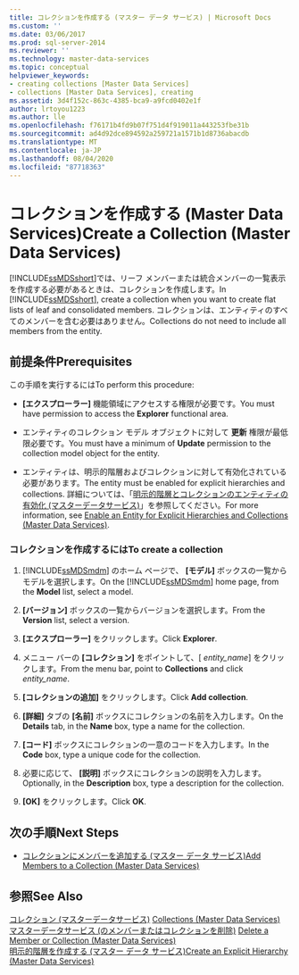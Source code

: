 ```yaml
---
title: コレクションを作成する (マスター データ サービス) | Microsoft Docs
ms.custom: ''
ms.date: 03/06/2017
ms.prod: sql-server-2014
ms.reviewer: ''
ms.technology: master-data-services
ms.topic: conceptual
helpviewer_keywords:
- creating collections [Master Data Services]
- collections [Master Data Services], creating
ms.assetid: 3d4f152c-863c-4385-bca9-a9fcd0402e1f
author: lrtoyou1223
ms.author: lle
ms.openlocfilehash: f76171b4fd9b07f751d4f919011a443253fbe31b
ms.sourcegitcommit: ad4d92dce894592a259721a1571b1d8736abacdb
ms.translationtype: MT
ms.contentlocale: ja-JP
ms.lasthandoff: 08/04/2020
ms.locfileid: "87718363"
---
```

# <a name="create-a-collection-master-data-services"></a><span data-ttu-id="90e00-102">コレクションを作成する (Master Data Services)</span><span class="sxs-lookup"><span data-stu-id="90e00-102">Create a Collection (Master Data Services)</span></span>
  <span data-ttu-id="90e00-103">[!INCLUDE[ssMDSshort](../includes/ssmdsshort-md.md)]では、リーフ メンバーまたは統合メンバーの一覧表示を作成する必要があるときは、コレクションを作成します。</span><span class="sxs-lookup"><span data-stu-id="90e00-103">In [!INCLUDE[ssMDSshort](../includes/ssmdsshort-md.md)], create a collection when you want to create flat lists of leaf and consolidated members.</span></span> <span data-ttu-id="90e00-104">コレクションは、エンティティのすべてのメンバーを含む必要はありません。</span><span class="sxs-lookup"><span data-stu-id="90e00-104">Collections do not need to include all members from the entity.</span></span>  
  
## <a name="prerequisites"></a><span data-ttu-id="90e00-105">前提条件</span><span class="sxs-lookup"><span data-stu-id="90e00-105">Prerequisites</span></span>  
 <span data-ttu-id="90e00-106">この手順を実行するには</span><span class="sxs-lookup"><span data-stu-id="90e00-106">To perform this procedure:</span></span>  
  
-   <span data-ttu-id="90e00-107">**[エクスプローラー]** 機能領域にアクセスする権限が必要です。</span><span class="sxs-lookup"><span data-stu-id="90e00-107">You must have permission to access the **Explorer** functional area.</span></span>  
  
-   <span data-ttu-id="90e00-108">エンティティのコレクション モデル オブジェクトに対して **更新** 権限が最低限必要です。</span><span class="sxs-lookup"><span data-stu-id="90e00-108">You must have a minimum of **Update** permission to the collection model object for the entity.</span></span>  
  
-   <span data-ttu-id="90e00-109">エンティティは、明示的階層およびコレクションに対して有効化されている必要があります。</span><span class="sxs-lookup"><span data-stu-id="90e00-109">The entity must be enabled for explicit hierarchies and collections.</span></span> <span data-ttu-id="90e00-110">詳細については、「[明示的階層とコレクションのエンティティの有効化 &#40;マスターデータサービス&#41;](enable-an-entity-for-explicit-hierarchies-and-collections-master-data-services.md)」を参照してください。</span><span class="sxs-lookup"><span data-stu-id="90e00-110">For more information, see [Enable an Entity for Explicit Hierarchies and Collections &#40;Master Data Services&#41;](enable-an-entity-for-explicit-hierarchies-and-collections-master-data-services.md).</span></span>  
  
### <a name="to-create-a-collection"></a><span data-ttu-id="90e00-111">コレクションを作成するには</span><span class="sxs-lookup"><span data-stu-id="90e00-111">To create a collection</span></span>  
  
1.  <span data-ttu-id="90e00-112">[!INCLUDE[ssMDSmdm](../includes/ssmdsmdm-md.md)] のホーム ページで、 **[モデル]** ボックスの一覧からモデルを選択します。</span><span class="sxs-lookup"><span data-stu-id="90e00-112">On the [!INCLUDE[ssMDSmdm](../includes/ssmdsmdm-md.md)] home page, from the **Model** list, select a model.</span></span>  
  
2.  <span data-ttu-id="90e00-113">**[バージョン]** ボックスの一覧からバージョンを選択します。</span><span class="sxs-lookup"><span data-stu-id="90e00-113">From the **Version** list, select a version.</span></span>  
  
3.  <span data-ttu-id="90e00-114">**[エクスプローラー]** をクリックします。</span><span class="sxs-lookup"><span data-stu-id="90e00-114">Click **Explorer**.</span></span>  
  
4.  <span data-ttu-id="90e00-115">メニュー バーの **[コレクション]** をポイントして、[ *entity_name*] をクリックします。</span><span class="sxs-lookup"><span data-stu-id="90e00-115">From the menu bar, point to **Collections** and click *entity_name*.</span></span>  
  
5.  <span data-ttu-id="90e00-116">**[コレクションの追加]** をクリックします。</span><span class="sxs-lookup"><span data-stu-id="90e00-116">Click **Add collection**.</span></span>  
  
6.  <span data-ttu-id="90e00-117">**[詳細]** タブの **[名前]** ボックスにコレクションの名前を入力します。</span><span class="sxs-lookup"><span data-stu-id="90e00-117">On the **Details** tab, in the **Name** box, type a name for the collection.</span></span>  
  
7.  <span data-ttu-id="90e00-118">**[コード]** ボックスにコレクションの一意のコードを入力します。</span><span class="sxs-lookup"><span data-stu-id="90e00-118">In the **Code** box, type a unique code for the collection.</span></span>  
  
8.  <span data-ttu-id="90e00-119">必要に応じて、 **[説明]** ボックスにコレクションの説明を入力します。</span><span class="sxs-lookup"><span data-stu-id="90e00-119">Optionally, in the **Description** box, type a description for the collection.</span></span>  
  
9. <span data-ttu-id="90e00-120">**[OK]** をクリックします。</span><span class="sxs-lookup"><span data-stu-id="90e00-120">Click **OK**.</span></span>  
  
## <a name="next-steps"></a><span data-ttu-id="90e00-121">次の手順</span><span class="sxs-lookup"><span data-stu-id="90e00-121">Next Steps</span></span>  
  
-   [<span data-ttu-id="90e00-122">コレクションにメンバーを追加する (マスター データ サービス)</span><span class="sxs-lookup"><span data-stu-id="90e00-122">Add Members to a Collection &#40;Master Data Services&#41;</span></span>](../../2014/master-data-services/add-members-to-a-collection-master-data-services.md)  
  
## <a name="see-also"></a><span data-ttu-id="90e00-123">参照</span><span class="sxs-lookup"><span data-stu-id="90e00-123">See Also</span></span>  
 <span data-ttu-id="90e00-124">[コレクション &#40;マスターデータサービス&#41;](../../2014/master-data-services/collections-master-data-services.md) </span><span class="sxs-lookup"><span data-stu-id="90e00-124">[Collections &#40;Master Data Services&#41;](../../2014/master-data-services/collections-master-data-services.md) </span></span>  
 <span data-ttu-id="90e00-125">[マスターデータサービス &#40;のメンバーまたはコレクションを削除&#41;](../../2014/master-data-services/delete-a-member-or-collection-master-data-services.md) </span><span class="sxs-lookup"><span data-stu-id="90e00-125">[Delete a Member or Collection &#40;Master Data Services&#41;](../../2014/master-data-services/delete-a-member-or-collection-master-data-services.md) </span></span>  
 [<span data-ttu-id="90e00-126">明示的階層を作成する (マスター データ サービス)</span><span class="sxs-lookup"><span data-stu-id="90e00-126">Create an Explicit Hierarchy &#40;Master Data Services&#41;</span></span>](../../2014/master-data-services/create-an-explicit-hierarchy-master-data-services.md)  
  
  
